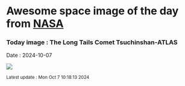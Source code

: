 
# Awesome space image of the day from [NASA](https://api.nasa.gov/)

### Today image : The Long Tails Comet Tsuchinshan-ATLAS
Date : 2024-10-07

![](https://apod.nasa.gov/apod/image/2410/CometA3_Mueras_1080.jpg)

<small>Latest update : Mon Oct  7 10:18:13 2024</small>
        
